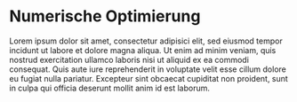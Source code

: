# Numerische Optimierung

Lorem ipsum dolor sit amet, consectetur adipisici elit, sed eiusmod tempor 
incidunt ut labore et dolore magna aliqua. Ut enim ad minim veniam, quis 
nostrud exercitation ullamco laboris nisi ut aliquid ex ea commodi consequat. 
Quis aute iure reprehenderit in voluptate velit esse cillum dolore eu fugiat 
nulla pariatur. Excepteur sint obcaecat cupiditat non proident, sunt in 
culpa qui officia deserunt mollit anim id est laborum.

